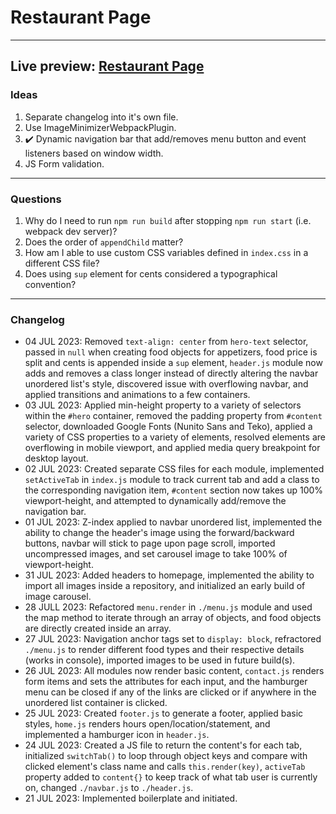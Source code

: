 # Restaurant Page
---
Live preview: [Restaurant Page](https://mikeycos.github.io/theOdinProject/javaScript/projects/restaurant-page/dist)
---
### Ideas
1. Separate changelog into it's own file.
2. Use ImageMinimizerWebpackPlugin.
3. :heavy_check_mark: Dynamic navigation bar that add/removes menu button and event listeners based on window width.
4. JS Form validation.
---
### Questions
1. Why do I need to run `npm run build` after stopping `npm run start` (i.e. webpack dev server)?  
2. Does the order of `appendChild` matter?
3. How am I able to use custom CSS variables defined in `index.css` in a different CSS file?
4. Does using `sup` element for cents considered a typographical convention?
---
### Changelog
- 04 JUL 2023: Removed `text-align: center` from `hero-text` selector, passed in `null` when creating food objects for appetizers, food price is split and cents is appended inside a `sup` element, `header.js` module now adds and removes a class longer instead of directly altering the navbar unordered list's style, discovered issue with overflowing navbar, and applied transitions and animations to a few containers.  
- 03 JUL 2023: Applied min-height property to a variety of selectors within the `#hero` container, removed the padding property from `#content` selector, downloaded Google Fonts (Nunito Sans and Teko), applied a variety of CSS properties to a variety of elements, resolved elements are overflowing in mobile viewport, and applied media query breakpoint for desktop layout.  
- 02 JUL 2023: Created separate CSS files for each module, implemented `setActiveTab` in `index.js` module to track current tab and add a class to the corresponding navigation item, `#content` section now takes up 100% viewport-height, and attempted to dynamically add/remove the navigation bar.  
- 01 JUL 2023: Z-index applied to navbar unordered list, implemented the ability to change the header's image using the forward/backward buttons, navbar will stick to page upon page scroll, imported uncompressed images, and set carousel image to take 100% of viewport-height.  
- 31 JUL 2023: Added headers to homepage, implemented the ability to import all images inside a repository, and initialized an early build of image carousel.  
- 28 JULL 2023: Refactored `menu.render` in `./menu.js` module and used the map method to iterate through an array of objects, and food objects are directly created inside an array.  
- 27 JUL 2023: Navigation anchor tags set to `display: block`, refractored `./menu.js` to render different food types and their respective details (works in console), imported images to be used in future build(s).  
- 26 JUL 2023: All modules now render basic content, `contact.js` renders form items and sets the attributes for each input, and the hamburger menu can be closed if any of the links are clicked or if anywhere in the unordered list container is clicked.  
- 25 JUL 2023: Created `footer.js` to generate a footer, applied basic styles, `home.js` renders hours open/location/statement, and implemented a hamburger icon in `header.js`.  
- 24 JUL 2023: Created a JS file to return the content's for each tab, initialized `switchTab()` to loop through object keys and compare with clicked element's class name and calls `this.render(key)`, `activeTab` property added to `content{}` to keep track of what tab user is currently on, changed `./navbar.js` to `./header.js`.  
- 21 JUL 2023: Implemented boilerplate and initiated.  